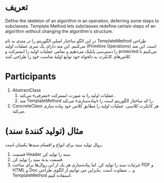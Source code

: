 # تعریف
Define the skeleton of an algorithm in an operation, deferring some steps to subclasses. Template Method lets subclasses redefine certain steps of an algorithm without changing the algorithm's structure.

در این الگو ساختار اصلی الگوریتم را در متدی به نام TemplateMethod طراحی می‌کنیم. این متد دارای یک سری عملیات اولیه (Primitive Operations) است. این متد را دسترسی پابلیک می‌دهیم و تمامی عملیات اولیه را ابسترکت و protected می‌کنیم تا کلاس‌های کانکرت به دلخواه خود توابع اولیهٔ مناسب خود را طراحی کنند.

# Participants
1. AbstractClass 
	1. عملیات اولیه را به صورت ابسترکت «معرفی» می‌کند.
	2. متد TemplateMethod را که ساختار الگوریتم است را «پیاده‌سازی» می‌کند.
2. ConcreteClass
هر کانکرت کلاسی، عملیات اولیه را مطابق کلاس خود پیاده سازی می‌کند.

# مثال (تولید کنندهٔ سند)
روال تولید سند برای انواع و اقسام سندها یکسان است.
1. فسمت Header سند را تولید کن.
2. قسمت بدنهٔ سند را تولید کن.
3. جزئیات سند را تولید کن.
اما پیاده‌سازی هر یک از این روال‌ها برای ساخت PDF و HTML و Doc و ... متفاوت است. بنابراین می توانیم از الگوی طراحی TemplateMethod استفاده کنیم.
